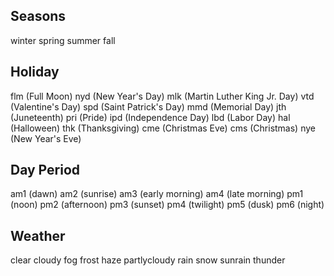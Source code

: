 ## Seasons

winter
spring
summer
fall

## Holiday

flm (Full Moon)
nyd (New Year's Day)
mlk (Martin Luther King Jr. Day)
vtd (Valentine's Day)
spd (Saint Patrick's Day)
mmd (Memorial Day)
jth (Juneteenth)
pri (Pride)
ipd (Independence Day)
lbd (Labor Day)
hal (Halloween)
thk (Thanksgiving)
cme (Christmas Eve)
cms (Christmas)
nye (New Year's Eve)

## Day Period

am1 (dawn)
am2 (sunrise)
am3 (early morning)
am4 (late morning)
pm1 (noon)
pm2 (afternoon)
pm3 (sunset)
pm4 (twilight)
pm5 (dusk)
pm6 (night)

## Weather

clear
cloudy
fog
frost
haze
partlycloudy
rain
snow
sunrain
thunder

